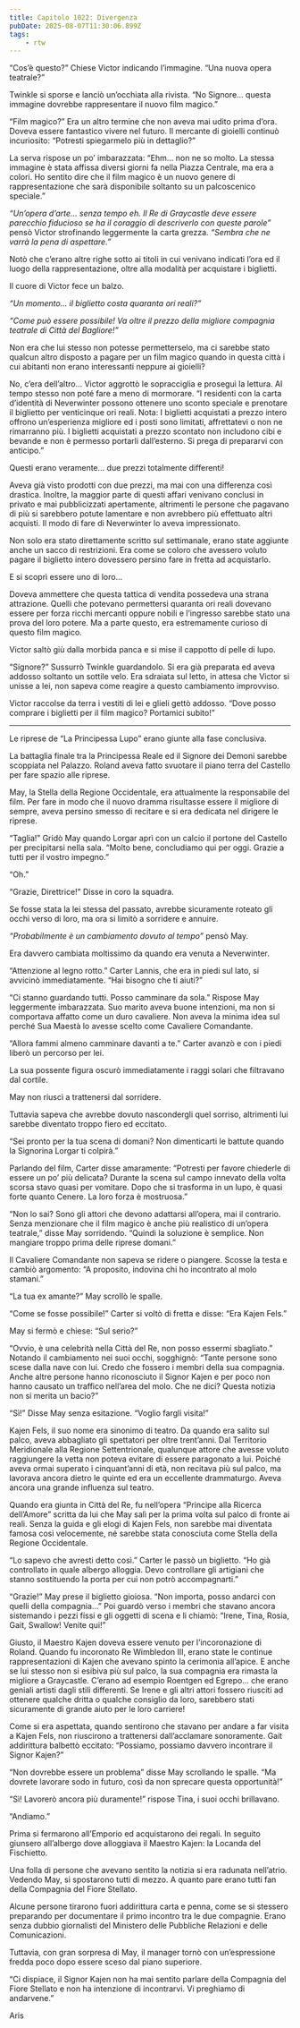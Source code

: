 ```yaml
---
title: Capitolo 1022: Divergenza
pubDate: 2025-08-07T11:30:06.899Z
tags:
    - rtw
---
```



“Cos’è questo?” Chiese Victor indicando l’immagine. “Una nuova opera teatrale?”


Twinkle si sporse e lanciò un’occhiata alla rivista. “No Signore... questa immagine dovrebbe rappresentare il nuovo film magico.”


“Film magico?” Era un altro termine che non aveva mai udito prima d’ora. Doveva essere fantastico vivere nel futuro. Il mercante di gioielli continuò incuriosito: “Potresti spiegarmelo più in dettaglio?”


La serva rispose un po’ imbarazzata: “Ehm... non ne so molto. La stessa immagine è stata affissa diversi giorni fa nella Piazza Centrale, ma era a colori. Ho sentito dire che il film magico è un nuovo genere di rappresentazione che sarà disponibile soltanto su un palcoscenico speciale.”


<em>“Un’opera d’arte... senza tempo eh. Il Re di Graycastle deve essere parecchio fiducioso se ha il coraggio di descriverlo con queste parole”</em> pensò Victor strofinando leggermente la carta grezza. <em>“Sembra che ne varrà la pena di aspettare.”</em>


Notò che c’erano altre righe sotto ai titoli in cui venivano indicati l’ora ed il luogo della rappresentazione, oltre alla modalità per acquistare i biglietti.


Il cuore di Victor fece un balzo.


<em>“Un momento... il biglietto costa quaranta ori reali?”</em>


<em>“Come può essere possibile! Va oltre il prezzo della migliore compagnia teatrale di Città del Bagliore!”</em>


Non era che lui stesso non potesse permetterselo, ma ci sarebbe stato qualcun altro disposto a pagare per un film magico quando in questa città i cui abitanti non erano interessanti neppure ai gioielli?


No, c’era dell’altro... Victor aggrottò le sopracciglia e proseguì la lettura. Al tempo stesso non poté fare a meno di mormorare. “I residenti con la carta d’identità di Neverwinter possono ottenere uno sconto speciale e prenotare il biglietto per venticinque ori reali. Nota: I biglietti acquistati a prezzo intero offrono un’esperienza migliore ed i posti sono limitati, affrettatevi o non ne rimarranno più. I biglietti acquistati a prezzo scontato non includono cibi e bevande e non è permesso portarli dall’esterno. Si prega di prepararvi con anticipo.”


Questi erano veramente... due prezzi totalmente differenti!


Aveva già visto prodotti con due prezzi, ma mai con una differenza così drastica. Inoltre, la maggior parte di questi affari venivano conclusi in privato e mai pubblicizzati apertamente, altrimenti le persone che pagavano di più si sarebbero potute lamentare e non avrebbero più effettuato altri acquisti. Il modo di fare di Neverwinter lo aveva impressionato.


Non solo era stato direttamente scritto sul settimanale, erano state aggiunte anche un sacco di restrizioni. Era come se coloro che avessero voluto pagare il biglietto intero dovessero persino fare in fretta ad acquistarlo.


E si scoprì essere uno di loro...


Doveva ammettere che questa tattica di vendita possedeva una strana attrazione. Quelli che potevano permettersi quaranta ori reali dovevano essere per forza ricchi mercanti oppure nobili e l’ingresso sarebbe stato una prova del loro potere. Ma a parte questo, era estremamente curioso di questo film magico.


Victor saltò giù dalla morbida panca e si mise il cappotto di pelle di lupo.


“Signore?” Sussurrò Twinkle guardandolo. Si era già preparata ed aveva addosso soltanto un sottile velo. Era sdraiata sul letto, in attesa che Victor si unisse a lei, non sapeva come reagire a questo cambiamento improvviso.


Victor raccolse da terra i vestiti di lei e glieli gettò addosso. “Dove posso comprare i biglietti per il film magico? Portamici subito!”


***






Le riprese de “La Principessa Lupo” erano giunte alla fase conclusiva.


La battaglia finale tra la Principessa Reale ed il Signore dei Demoni sarebbe scoppiata nel Palazzo. Roland aveva fatto svuotare il piano terra del Castello per fare spazio alle riprese.


May, la Stella della Regione Occidentale, era attualmente la responsabile del film. Per fare in modo che il nuovo dramma risultasse essere il migliore di sempre, aveva persino smesso di recitare e si era dedicata nel dirigere le riprese.


“Taglia!” Gridò May quando Lorgar aprì con un calcio il portone del Castello per precipitarsi nella sala. “Molto bene, concludiamo qui per oggi. Grazie a tutti per il vostro impegno.”


“Oh.”


“Grazie, Direttrice!” Disse in coro la squadra.


Se fosse stata la lei stessa del passato, avrebbe sicuramente roteato gli occhi verso di loro, ma ora si limitò a sorridere e annuire.


<em>“Probabilmente è un cambiamento dovuto al tempo”</em> pensò May.


Era davvero cambiata moltissimo da quando era venuta a Neverwinter.


“Attenzione al legno rotto.” Carter Lannis, che era in piedi sul lato, si avvicinò immediatamente. “Hai bisogno che ti aiuti?”


“Ci stanno guardando tutti. Posso camminare da sola.” Rispose May leggermente imbarazzata. Suo marito aveva buone intenzioni, ma non si comportava affatto come un duro cavaliere. Non aveva la minima idea sul perché Sua Maestà lo avesse scelto come Cavaliere Comandante.


“Allora fammi almeno camminare davanti a te.” Carter avanzò e con i piedi liberò un percorso per lei.


La sua possente figura oscurò immediatamente i raggi solari che filtravano dal cortile.


May non riuscì a trattenersi dal sorridere.


Tuttavia sapeva che avrebbe dovuto nascondergli quel sorriso, altrimenti lui sarebbe diventato troppo fiero ed eccitato.


“Sei pronto per la tua scena di domani? Non dimenticarti le battute quando la Signorina Lorgar ti colpirà.”


Parlando del film, Carter disse amaramente: “Potresti per favore chiederle di essere un po’ più delicata? Durante la scena sul campo innevato della volta scorsa stavo quasi per vomitare. Dopo che si trasforma in un lupo, è quasi forte quanto Cenere. La loro forza è mostruosa.”


“Non lo sai? Sono gli attori che devono adattarsi all’opera, mai il contrario. Senza menzionare che il film magico è anche più realistico di un’opera teatrale,” disse May sorridendo. “Quindi la soluzione è semplice. Non mangiare troppo prima delle riprese domani.”


Il Cavaliere Comandante non sapeva se ridere o piangere. Scosse la testa e cambiò argomento: “A proposito, indovina chi ho incontrato al molo stamani.”


“La tua ex amante?” May scrollò le spalle.


“Come se fosse possibile!” Carter si voltò di fretta e disse: “Era Kajen Fels.”


May si fermò e chiese: “Sul serio?”


“Ovvio, è una celebrità nella Città del Re, non posso essermi sbagliato.” Notando il cambiamento nei suoi occhi, sogghignò: “Tante persone sono scese dalla nave con lui. Credo che fossero i membri della sua compagnia. Anche altre persone hanno riconosciuto il Signor Kajen e per poco non hanno causato un traffico nell’area del molo. Che ne dici? Questa notizia non si merita un bacio?”


“Sì!” Disse May senza esitazione. “Voglio fargli visita!”


Kajen Fels, il suo nome era sinonimo di teatro. Da quando era salito sul palco, aveva abbagliato gli spettatori per oltre trent’anni. Dal Territorio Meridionale alla Regione Settentrionale, qualunque attore che avesse voluto raggiungere la vetta non poteva evitare di essere paragonato a lui. Poiché aveva ormai superato i cinquant’anni di età, non recitava più sul palco, ma lavorava ancora dietro le quinte ed era un eccellente drammaturgo. Aveva ancora una grande influenza sul teatro.


Quando era giunta in Città del Re, fu nell’opera “Principe alla Ricerca dell’Amore” scritta da lui che May salì per la prima volta sul palco di fronte ai reali. Senza la guida e gli elogi di Kajen Fels, non sarebbe mai diventata famosa così velocemente, né sarebbe stata conosciuta come Stella della Regione Occidentale.


“Lo sapevo che avresti detto così.” Carter le passò un biglietto. “Ho già controllato in quale albergo alloggia. Devo controllare gli artigiani che stanno sostituendo la porta per cui non potrò accompagnarti.”


“Grazie!” May prese il biglietto gioiosa. “Non importa, posso andarci con quelli della compagnia...” Poi guardò verso i membri che stavano ancora sistemando i pezzi fissi e gli oggetti di scena e li chiamò: “Irene, Tina, Rosia, Gait, Swallow! Venite qui!”


Giusto, il Maestro Kajen doveva essere venuto per l’incoronazione di Roland. Quando fu incoronato Re Wimbledon III, erano state le continue rappresentazioni di Kajen che avevano spinto la cerimonia all’apice. E anche se lui stesso non si esibiva più sul palco, la sua compagnia era rimasta la migliore a Graycastle. C’erano ad esempio Roentgen ed Egrepo... che erano geniali artisti dagli stili differenti. Se Irene e gli altri attori fossero riusciti ad ottenere qualche dritta o qualche consiglio da loro, sarebbero stati sicuramente di grande aiuto per le loro carriere!


Come si era aspettata, quando sentirono che stavano per andare a far visita a Kajen Fels, non riuscirono a trattenersi dall’acclamare sonoramente. Gait addirittura balbettò eccitato: “Possiamo, possiamo davvero incontrare il Signor Kajen?”


“Non dovrebbe essere un problema” disse May scrollando le spalle. “Ma dovrete lavorare sodo in futuro, così da non sprecare questa opportunità!”


“Sì! Lavorerò ancora più duramente!” rispose Tina, i suoi occhi brillavano.


“Andiamo.”


Prima si fermarono all’Emporio ed acquistarono dei regali. In seguito giunsero all’albergo dove alloggiava il Maestro Kajen: la Locanda del Fischietto.


Una folla di persone che avevano sentito la notizia si era radunata nell’atrio. Vedendo May, si spostarono tutti di mezzo. A quanto pare erano tutti fan della Compagnia del Fiore Stellato.


Alcune persone tirarono fuori addirittura carta e penna, come se si stessero preparando per documentare il primo incontro tra le due compagnie. Erano senza dubbio giornalisti del Ministero delle Pubbliche Relazioni e delle Comunicazioni.


Tuttavia, con gran sorpresa di May, il manager tornò con un’espressione fredda poco dopo essere sceso dal piano superiore.


“Ci dispiace, il Signor Kajen non ha mai sentito parlare della Compagnia del Fiore Stellato e non ha intenzione di incontrarvi. Vi preghiamo di andarvene.”




Aris
                                


                                



